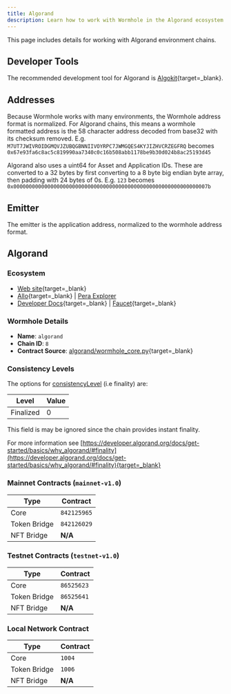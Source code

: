 ```yaml
---
title: Algorand
description: Learn how to work with Wormhole in the Algorand ecosystem with tools, address formats, contract details, and finality levels for a variety of environments.
---
```


This page includes details for working with Algorand environment chains.

## Developer Tools

The recommended development tool for Algorand is [Algokit](https://developer.algorand.org/docs/get-started/algokit/){target=_blank}.

## Addresses

Because Wormhole works with many environments, the Wormhole address format is normalized. For Algorand chains, this means a wormhole formatted address is the 58 character address decoded from base32 with its checksum removed. E.g. `M7UT7JWIVROIDGMQVJZUBQGBNNIIVOYRPC7JWMGQES4KYJIZHVCRZEGFRQ` becomes `0x67e93fa6c8ac5c819990aa7340c0c16b508abb1178be9b30d024b8ac25193d45`

Algorand also uses a uint64 for Asset and Application IDs. These are converted to a 32 bytes by first converting to a 8 byte big endian byte array, then padding with 24 bytes of 0s. E.g. `123` becomes `0x000000000000000000000000000000000000000000000000000000000000007b`

## Emitter 

The emitter is the application address, normalized to the wormhole address format. 

## Algorand

### Ecosystem

- [Web site](https://algorand.com){target=_blank}
- [Allo](https://allo.info/){target=_blank} | [Pera Explorer](https://explorer.perawallet.app/)
- [Developer Docs](https://developer.algorand.org){target=_blank} | [Faucet](https://bank.testnet.algorand.network/){target=_blank}

### Wormhole Details

- **Name**: `algorand`
- **Chain ID**: `8`
- **Contract Source**: [algorand/wormhole_core.py](https://github.com/wormhole-foundation/wormhole/blob/main/algorand/wormhole_core.py){target=_blank}

### Consistency Levels

The options for [consistencyLevel](../../reference/components/core-contracts.md#consistencyLevel) (i.e finality) are:

|Level|Value|
|-----|-----|
|Finalized|0|

This field is may be ignored since the chain provides instant finality.

For more information see [https://developer.algorand.org/docs/get-started/basics/why_algorand/#finality](https://developer.algorand.org/docs/get-started/basics/why_algorand/#finality){target=_blank}

### Mainnet Contracts (<code>mainnet-v1.0</code>)

| Type         | Contract    |
|--------------|-------------|
| Core         | `842125965` |
| Token Bridge | `842126029` |
| NFT Bridge   | **N/A**     |

### Testnet Contracts (<code>testnet-v1.0</code>)

| Type         | Contract   |
|--------------|------------|
| Core         | `86525623` |
| Token Bridge | `86525641` |
| NFT Bridge   | **N/A**    |

### Local Network Contract

| Type         | Contract |
|--------------|----------|
| Core         | `1004`   |
| Token Bridge | `1006`   |
| NFT Bridge   | **N/A**  |